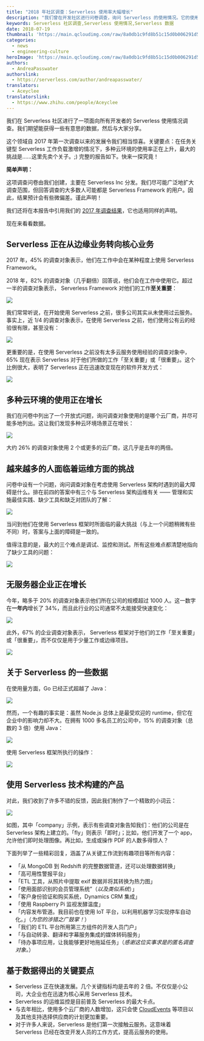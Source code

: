 ```yaml
---
title: "2018 年社区调查：Serverless 使用率大幅增长"
description: "我们曾在开发社区进行问卷调查，询问 Serverless 的使用情况。它的使用率增长连我们自己都惊讶不已，下面来看看数据。"
keywords: Serverless 社区调查,Serverless 使用情况,Serverless 数据
date: 2018-07-19
thumbnail: 'https://main.qcloudimg.com/raw/8a0db1c9fd8b51c15d0b006291d52bf5.jpg'
categories:
  - news
  - engineering-culture
heroImage: 'https://main.qcloudimg.com/raw/8a0db1c9fd8b51c15d0b006291d52bf5.jpg'
authors:
  - AndreaPasswater
authorslink:
  - https://serverless.com/author/andreapasswater/
translators: 
  - Aceyclee
translatorslink: 
  - https://www.zhihu.com/people/Aceyclee
---
```


我们在 Serverless 社区进行了一项面向所有开发者的 Serverless 使用情况调查。我们期望能获得一些有意思的数据，然后与大家分享。

这个领域自 2017 年第一次调查以来的发展令我们相当惊喜。关键要点：在任务关键型 Serverless 工作负载激增的情况下，多种云环境的使用率正在上升，最大的挑战是......这里先卖个关子。;) 完整的报告如下。快来一探究竟！

**简单声明：**

这项调查问卷由我们创建，主要在 Serverless Inc 分发。我们尽可能广泛地扩大调查范围，但回答调查的大多数人可能都是 Serverless Framework 的用户。因此，结果预计会有些微偏差。谨此声明！

我们还将在本报告中引用我们的 [2017 年调查结果](https://serverless.com/blog/state-of-serverless-community/)，它也适用同样的声明。

现在来看看数据。

## Serverless 正在从边缘业务转向核心业务

2017 年，45% 的调查对象表示，他们在工作中会在某种程度上使用 Serverless Framework。

2018 年，82% 的调查对象（几乎翻倍）回答说，他们会在工作中使用它。超过一半的调查对象表示， Serverless Framework 对他们的工作**至关重要**：

<img src="https://main.qcloudimg.com/raw/9209d3b3324e8f75c79c9ec02074effa.jpg">

我们常常听说，在开始使用 Serverless 之前，很多公司其实从未使用过云服务。事实上，近 1/4 的调查对象表示，在使用 Serverless 之前，他们使用公有云的经验很有限，甚至没有：

<img src="https://main.qcloudimg.com/raw/2c5427fa5833825ab219c4100ba02b25.jpg">

更重要的是，在使用 Serverless 之前没有太多云服务使用经验的调查对象中，65% 现在表示 Serverless 对于他们所做的工作「至关重要」或「很重要」。这个比例很大，表明了 Serverless 正在迅速改变现在的软件开发方式：

<img src="https://main.qcloudimg.com/raw/610325e76faa93a17e8ead79be26a2e7.jpg">

## 多种云环境的使用正在增长

我们在问卷中列出了一个开放式问题，询问调查对象使用的是哪个云厂商，并尽可能多地列出。这让我们发现多种云环境场景正在增长：

<img src="https://main.qcloudimg.com/raw/3e3fd5533b3d0b0172bb8d5ee83faea3.jpg">

大约 26% 的调查对象使用 2 个或更多的云厂商，这几乎是去年的两倍。

## 越来越多的人面临着运维方面的挑战

问卷中设有一个问题，询问调查对象在考虑使用 Serverless 架构时遇到的最大障碍是什么。排在前四的答案中有三个与 Serverless 架构运维有关 —— 管理和实施最佳实践、缺少工具和缺乏对团队的了解：

<img src="https://main.qcloudimg.com/raw/343a788e1306150623bae7e6ff0eb07d.jpg">

当问到他们在使用 Serverless 框架时所面临的最大挑战（与上一个问题稍微有些不同）时，答案与上面的障碍是一致的。

值得注意的是，最大的三个难点是调试、监控和测试。所有这些难点都清楚地指向了缺少工具的问题：

<img src="https://main.qcloudimg.com/raw/2fd589a0a3ea0a11df610b17e9907044.jpg">

## 无服务器企业正在增长

今年，略多于 20% 的调查对象表示他们所在公司的规模超过 1000 人。这一数字在**一年内**增长了 34%，而且此行业的公司通常不太能接受快速变化：

<img src="https://main.qcloudimg.com/raw/5e35273df745f6287fa55200005838ae.jpg">

此外，67% 的企业调查对象表示， Serverless 框架对于他们的工作「至关重要」或「很重要」，而不仅仅是用于少量工作或边缘项目。

<img src="https://main.qcloudimg.com/raw/1b34d8663aec1a5ffa5c9e248bf2ccf2.jpg">

## 关于 Serverless 的一些数据

在使用量方面，Go 已经正式超越了 Java：

<img src="https://main.qcloudimg.com/raw/02010b049c90551270aba5dcd2fe53a5.jpg">

然而，一个有趣的事实是：虽然 Node.js 总体上是最受欢迎的 runtime，但它在企业中的影响力却不大。在拥有 1000 多名员工的公司中，15% 的调查对象（总数的 3 倍）使用 Java：

<img src="https://main.qcloudimg.com/raw/ef4b02656e112e075daf32467ac2c407.jpg">

使用 Serverless 框架所执行的操作：

<img src="https://main.qcloudimg.com/raw/2a578de2a4c587ad4bed561d1b72b259.jpg">

## 使用 Serverless 技术构建的产品

对此，我们收到了许多不错的反馈，因此我们制作了一个精致的小词云：

<img src="https://main.qcloudimg.com/raw/3cb7b20955d78ced738e0279bb3f6f41.jpg">

如图，其中「company」示例，表示有些调查对象告知我们：他们的公司是在 Serverless 架构上建立的。「fly」则表示「即时」；比如，他们开发了一个 app，允许他们即时处理图像。再比如，生成或操作 PDF 的人数多得惊人？

下面列举了一些精彩回复，涵盖了从关键工作流到有趣项目等所有内容：

- 「从 MongoDB 到 Redshift 的完整数据管道，还可以处理数据转换」
- 「高可用性警报平台」
- 「ETL 工具，从照片中提取 exif 数据并将其转换为热力图」
- 「使用面部识别的会员管理系统”（*以及类似系统*）」
- 「客户身份验证和购买系统，Dynamics CRM 集成」
- 「使用 Raspberry Pi 监视发酵温度」
- 「内容发布管道。我目前也在使用 IoT 平台，以利用机器学习实现停车自动化。」（*为您的涉猎之广鼓掌！*）
- 「我们的 ETL 平台所用第三方组件的开发人员门户」
- 「与自动转录、翻译和字幕服务集成的媒体转码服务」
- 「待办事项应用，让我能够更好地拖延任务」（*感谢这位实事求是的匿名调查对象。*）

## 基于数据得出的关键要点

- Serverless 正在快速发展。几个关键指标均是去年的 2 倍。不仅仅是小公司，大企业也在迅速为核心采用 Serverless 技术。
- Serverless 的运维监控是目前普及 Serverless 的最大卡点。
- 与去年相比，使用多个云厂商的人数增加，这只会使 [CloudEvents](https://cloudevents.io/) 等项目以及其他支持选择供应商的计划更加重要。
- 对于许多人来说，Serverless 是他们第一次接触云服务。这意味着 Serverless 已经在改变开发人员的工作方式，提高云服务的使用。
